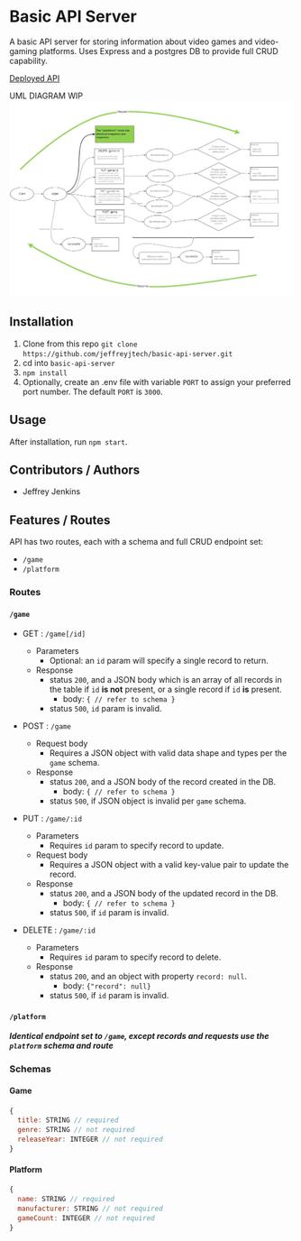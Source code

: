 # Basic API Server

A basic API server for storing information about video games and video-gaming platforms. Uses Express and a postgres DB to provide full CRUD capability.

[Deployed API](https://jjtech-basic-api-server.herokuapp.com/)

UML DIAGRAM WIP
![UML Diagram](./assets/uml-401-lab-3.jpg)

## Installation

1. Clone from this repo `git clone https://github.com/jeffreyjtech/basic-api-server.git`
2. cd into `basic-api-server`
3. `npm install`
4. Optionally, create an .env file with variable `PORT` to assign your preferred port number. The default `PORT` is `3000`.

## Usage

After installation, run `npm start`.

## Contributors / Authors

- Jeffrey Jenkins

## Features / Routes

API has two routes, each with a schema and full CRUD endpoint set:

- `/game`
- `/platform`

### Routes

#### `/game`

- GET : `/game[/id]`
  - Parameters
    - Optional: an `id` param will specify a single record to return.
  - Response
    - status `200`, and a JSON body which is an array of all records in the table if `id` **is not** present, or a single record if `id` **is** present.
      - body: `{ // refer to schema }`
    - status `500`, `id` param is invalid.

- POST : `/game`
  - Request body
    - Requires a JSON object with valid data shape and types per the `game` schema.
  - Response
    - status `200`, and a JSON body of the record created in the DB.
      - body: `{ // refer to schema }`
    - status `500`, if JSON object is invalid per `game` schema.

- PUT : `/game/:id`
  - Parameters
    - Requires `id` param to specify record to update.
  - Request body
    - Requires a JSON object with a valid key-value pair to update the record.
  - Response
    - status `200`, and a JSON body of the updated record in the DB.
      - body: `{ // refer to schema }`
    - status `500`, if `id` param is invalid.

- DELETE : `/game/:id`
  - Parameters
    - Requires `id` param to specify record to delete.
  - Response
    - status `200`, and an object with property `record: null`.
      - body: `{"record": null}`
    - status `500`, if `id` param is invalid.

#### `/platform`

***Identical endpoint set to `/game`, except records and requests use the `platform` schema and route***

### Schemas

#### Game

```js
{
  title: STRING // required
  genre: STRING // not required
  releaseYear: INTEGER // not required
}
```

#### Platform

```js
{
  name: STRING // required
  manufacturer: STRING // not required
  gameCount: INTEGER // not required
}
```
